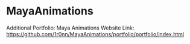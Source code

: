 # MayaAnimations
Additional Portfolio: Maya Animations
Website Link: https://github.com/1r0nn/MayaAnimations/portfolio/portfolio/index.html
